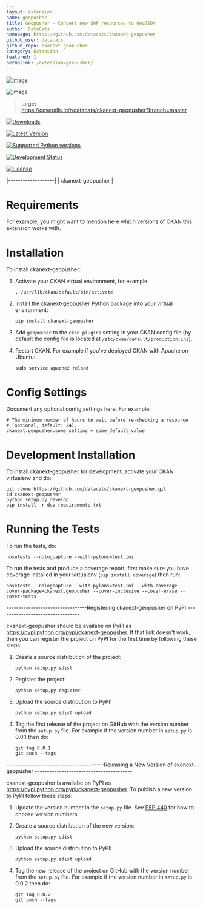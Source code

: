 ```yaml
---
layout: extension
name: geopusher
title: Geopusher - Convert new SHP resources to GeoJSON
author: DataCats
homepage: https://github.com/datacats/ckanext-geopusher
github_user: datacats
github_repo: ckanext-geopusher
category: Extension
featured: 1
permalink: /extension/geopusher/
---
```



[![image](https://travis-ci.org/datacats/ckanext-geopusher.svg?branch=master)](https://travis-ci.org/datacats/ckanext-geopusher)

![image](https://coveralls.io/repos/datacats/ckanext-geopusher/badge.png?branch=master)

> target  
> <https://coveralls.io/r/datacats/ckanext-geopusher?branch=master>
>
[![Downloads](https://pypip.in/download/ckanext-geopusher/badge.svg)](https://pypi.python.org/pypi//ckanext-geopusher/)

[![Latest Version](https://pypip.in/version/ckanext-geopusher/badge.svg)](https://pypi.python.org/pypi/ckanext-geopusher/)

[![Supported Python versions](https://pypip.in/py_versions/ckanext-geopusher/badge.svg)](https://pypi.python.org/pypi/ckanext-geopusher/)

[![Development Status](https://pypip.in/status/ckanext-geopusher/badge.svg)](https://pypi.python.org/pypi/ckanext-geopusher/)

[![License](https://pypip.in/license/ckanext-geopusher/badge.svg)](https://pypi.python.org/pypi/ckanext-geopusher/)

|-------------------|
| ckanext-geopusher |

Requirements
============

For example, you might want to mention here which versions of CKAN this extension works with.

Installation
============

To install ckanext-geopusher:

1.  Activate your CKAN virtual environment, for example:

        . /usr/lib/ckan/default/bin/activate

2.  Install the ckanext-geopusher Python package into your virtual environment:

        pip install ckanext-geopusher

3.  Add `geopusher` to the `ckan.plugins` setting in your CKAN config file (by default the config file is located at `/etc/ckan/default/production.ini`).
4.  Restart CKAN. For example if you've deployed CKAN with Apache on Ubuntu:

        sudo service apache2 reload

Config Settings
===============

Document any optional config settings here. For example:

    # The minimum number of hours to wait before re-checking a resource
    # (optional, default: 24).
    ckanext.geopusher.some_setting = some_default_value

Development Installation
========================

To install ckanext-geopusher for development, activate your CKAN virtualenv and do:

    git clone https://github.com/datacats/ckanext-geopusher.git
    cd ckanext-geopusher
    python setup.py develop
    pip install -r dev-requirements.txt

Running the Tests
=================

To run the tests, do:

    nosetests --nologcapture --with-pylons=test.ini

To run the tests and produce a coverage report, first make sure you have coverage installed in your virtualenv (`pip install coverage`) then run:

    nosetests --nologcapture --with-pylons=test.ini --with-coverage --cover-package=ckanext.geopusher --cover-inclusive --cover-erase --cover-tests

---------------------------------Registering ckanext-geopusher on PyPI ---------------------------------

ckanext-geopusher should be availabe on PyPI as <https://pypi.python.org/pypi/ckanext-geopusher>. If that link doesn't work, then you can register the project on PyPI for the first time by following these steps:

1.  Create a source distribution of the project:

        python setup.py sdist

2.  Register the project:

        python setup.py register

3.  Upload the source distribution to PyPI:

        python setup.py sdist upload

4.  Tag the first release of the project on GitHub with the version number from the `setup.py` file. For example if the version number in `setup.py` is 0.0.1 then do:

        git tag 0.0.1
        git push --tags

----------------------------------------Releasing a New Version of ckanext-geopusher ----------------------------------------

ckanext-geopusher is availabe on PyPI as <https://pypi.python.org/pypi/ckanext-geopusher>. To publish a new version to PyPI follow these steps:

1.  Update the version number in the `setup.py` file. See [PEP 440](http://legacy.python.org/dev/peps/pep-0440/#public-version-identifiers) for how to choose version numbers.
2.  Create a source distribution of the new version:

        python setup.py sdist

3.  Upload the source distribution to PyPI:

        python setup.py sdist upload

4.  Tag the new release of the project on GitHub with the version number from the `setup.py` file. For example if the version number in `setup.py` is 0.0.2 then do:

        git tag 0.0.2
        git push --tags



